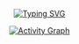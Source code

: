 <!-- Typing Animation -->
<div align="center">
  
[![Typing SVG](https://readme-typing-svg.demolab.com?font=Fira+Code&pause=1000&color=3FB950&width=435&lines=Hello,+I+am+Matteo+%3A%29;Welcome+to+my+GitHub!;GenAI+Developer+%7C+AI+Agents+%7C+@+Unibo)](https://git.io/typing-svg)

</div>
<!-- Activity Graph -->
<div align="center">
  
[![Activity Graph](https://github-readme-activity-graph.vercel.app/graph?username=MatteoFalcioni&theme=github-compact)](https://github.com/ashutosh00710/github-readme-activity-graph)


